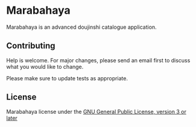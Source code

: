 # Marabahaya

Marabahaya is an advanced doujinshi catalogue application.

## Contributing

Help is welcome.
For major changes, please send an email first to discuss what you would like to change.

Please make sure to update tests as appropriate.

## License

Marabahaya license under the [GNU General Public License, version 3 or later](COPYING)

